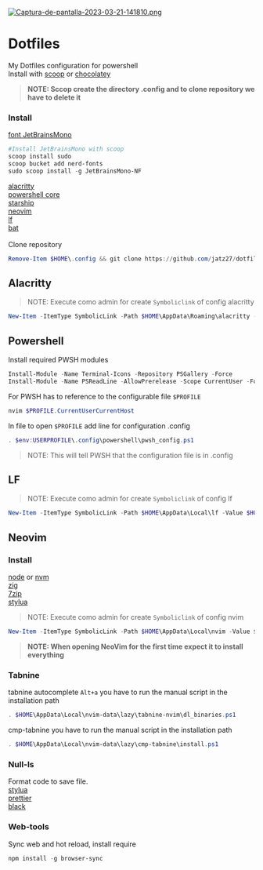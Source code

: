 [![Captura-de-pantalla-2023-03-21-141810.png](https://i.postimg.cc/MHVbn4nk/Captura-de-pantalla-2023-03-21-141810.png)](https://postimg.cc/m1ZFqm3V)

# Dotfiles

My Dotfiles configuration for powershell\
Install with [scoop](https://scoop.sh/#/) or [chocolatey](https://chocolatey.org/)<br>

> **NOTE: Sccop create the directory .config and to clone repository we have to delete it**

### Install

[font JetBrainsMono](https://www.nerdfonts.com/font-downloads)<br>

```powershell
#Install JetBrainsMono with scoop
scoop install sudo
scoop bucket add nerd-fonts
sudo scoop install -g JetBrainsMono-NF
```

[alacritty](https://alacritty.org/)\
[powershell core](https://github.com/PowerShell/PowerShell/releases)\
[starship](https://starship.rs/)\
[neovim](https://neovim.io/)\
[lf](https://pkg.go.dev/github.com/gokcehan/lf)\
[bat](https://github.com/sharkdp/bat)\
<br>
Clone repository<br>

```powershell
Remove-Item $HOME\.config && git clone https://github.com/jatz27/dotfiles.config.git $HOME\.config
```

## Alacritty

> NOTE: Execute como admin for create `Symboliclink` of config alacritty

```powershell
New-Item -ItemType SymbolicLink -Path $HOME\AppData\Roaming\alacritty -Value $HOME\.config\alacritty
```

## Powershell

Install required PWSH modules

```powershell
Install-Module -Name Terminal-Icons -Repository PSGallery -Force
Install-Module -Name PSReadLine -AllowPrerelease -Scope CurrentUser -Force -SkipPublisherCheck
```

For PWSH has to reference to the configurable file `$PROFILE`

```powershell
nvim $PROFILE.CurrentUserCurrentHost
```

In file to open `$PROFILE` add line for configuration .config

```powershell
. $env:USERPROFILE\.config\powershell\pwsh_config.ps1
```

> NOTE: This will tell PWSH that the configuration file is in .config

## LF

> NOTE: Execute como admin for create `Symboliclink` of config lf

```powershell
New-Item -ItemType SymbolicLink -Path $HOME\AppData\Local\lf -Value $HOME\.config\lf
```

## Neovim

### Install

[node](https://nodejs.org/en/) or
[nvm](https://github.com/coreybutler/nvm-windows)\
[zig](https://scoop.sh/#/apps?q=zig&s=0&d=1&o=true)\
[7zip](https://www.7-zip.org/)\
[stylua](https://scoop.sh/#/apps?s=0&d=1&o=true&q=stylua)

> NOTE: Execute como admin for create `Symboliclink` of config nvim

```powershell
New-Item -ItemType SymbolicLink -Path $HOME\AppData\Local\nvim -Value $HOME\.config\nvim
```

> **NOTE: When opening NeoVim for the first time expect it to install everything**

### Tabnine

tabnine autocomplete `Alt+a` you have to run the manual script in the installation path

```powershell
. $HOME\AppData\Local\nvim-data\lazy\tabnine-nvim\dl_binaries.ps1
```

cmp-tabnine you have to run the manual script in the installation path

```powershell
. $HOME\AppData\Local\nvim-data\lazy\cmp-tabnine\install.ps1
```

### Null-ls

Format code to save file.<br>
[stylua](https://scoop.sh/#/apps?s=0&d=1&o=true&q=stylua)\
[prettier](https://prettier.io/)\
[black](https://pypi.org/project/black/)

### Web-tools

Sync web and hot reload, install require

```powershell
npm install -g browser-sync
```
